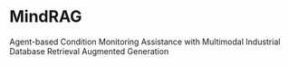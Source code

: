 # MindRAG
Agent-based Condition Monitoring Assistance with Multimodal Industrial Database Retrieval Augmented Generation
